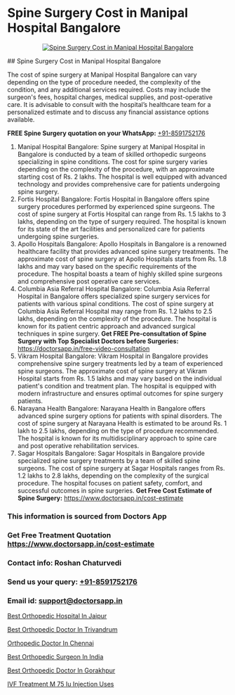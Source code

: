 # Spine Surgery Cost in Manipal Hospital Bangalore

<p align="center">
  <a href="null">
    <img src="null" alt="Spine Surgery Cost in Manipal Hospital Bangalore">
  </a>
</p>
## Spine Surgery Cost in Manipal Hospital Bangalore

The cost of spine surgery at Manipal Hospital Bangalore can vary depending on the type of procedure needed, the complexity of the condition, and any additional services required. Costs may include the surgeon's fees, hospital charges, medical supplies, and post-operative care. It is advisable to consult with the hospital’s healthcare team for a personalized estimate and to discuss any financial assistance options available.

**FREE Spine Surgery quotation on your WhatsApp:**  [+91-8591752176](https://api.whatsapp.com/send?phone=8591752176)

1) Manipal Hospital Bangalore:
Spine surgery at Manipal Hospital in Bangalore is conducted by a team of skilled orthopedic surgeons specializing in spine conditions. The cost for spine surgery varies depending on the complexity of the procedure, with an approximate starting cost of Rs. 2 lakhs. The hospital is well equipped with advanced technology and provides comprehensive care for patients undergoing spine surgery.
2) Fortis Hospital Bangalore:
Fortis Hospital in Bangalore offers spine surgery procedures performed by experienced spine surgeons. The cost of spine surgery at Fortis Hospital can range from Rs. 1.5 lakhs to 3 lakhs, depending on the type of surgery required. The hospital is known for its state of the art facilities and personalized care for patients undergoing spine surgeries.
3) Apollo Hospitals Bangalore:
Apollo Hospitals in Bangalore is a renowned healthcare facility that provides advanced spine surgery treatments. The approximate cost of spine surgery at Apollo Hospitals starts from Rs. 1.8 lakhs and may vary based on the specific requirements of the procedure. The hospital boasts a team of highly skilled spine surgeons and comprehensive post operative care services.
4) Columbia Asia Referral Hospital Bangalore:
Columbia Asia Referral Hospital in Bangalore offers specialized spine surgery services for patients with various spinal conditions. The cost of spine surgery at Columbia Asia Referral Hospital may range from Rs. 1.2 lakhs to 2.5 lakhs, depending on the complexity of the procedure. The hospital is known for its patient centric approach and advanced surgical techniques in spine surgery.
**Get FREE Pre-consultation of Spine Surgery with Top Specialist Doctors before Surgeries:** https://doctorsapp.in/free-video-consultation
5) Vikram Hospital Bangalore:
Vikram Hospital in Bangalore provides comprehensive spine surgery treatments led by a team of experienced spine surgeons. The approximate cost of spine surgery at Vikram Hospital starts from Rs. 1.5 lakhs and may vary based on the individual patient's condition and treatment plan. The hospital is equipped with modern infrastructure and ensures optimal outcomes for spine surgery patients.
6) Narayana Health Bangalore:
Narayana Health in Bangalore offers advanced spine surgery options for patients with spinal disorders. The cost of spine surgery at Narayana Health is estimated to be around Rs. 1 lakh to 2.5 lakhs, depending on the type of procedure recommended. The hospital is known for its multidisciplinary approach to spine care and post operative rehabilitation services.
7) Sagar Hospitals Bangalore:
Sagar Hospitals in Bangalore provide specialized spine surgery treatments by a team of skilled spine surgeons. The cost of spine surgery at Sagar Hospitals ranges from Rs. 1.2 lakhs to 2.8 lakhs, depending on the complexity of the surgical procedure. The hospital focuses on patient safety, comfort, and successful outcomes in spine surgeries.
**Get Free Cost Estimate of Spine Surgery:** https://www.doctorsapp.in/cost-estimate

### This information is sourced from Doctors App 
### Get Free Treatment Quotation https://www.doctorsapp.in/cost-estimate
### Contact info: Roshan Chaturvedi 
### Send us your query: [+91-8591752176](https://api.whatsapp.com/send?phone=8591752176) 
### Email id: support@doctorsapp.in

[Best Orthopedic Hospital In Jaipur](https://www.linkedin.com/pulse/best-orthopedic-doctor-jaipur-acl-tear-treatment-2ghje?trackingId=rmxaifl1%2FuZdsbLD28CYqA%3D%3D&lipi=urn%3Ali%3Apage%3Ad_flagship3_company_admin%3BxUBWLKzDRA2fVBqJ%2Fp%2FTnw%3D%3D)

[Best Orthopedic Doctor In Trivandrum](https://www.linkedin.com/pulse/best-orthopedic-doctor-trivandrum-doctorsapp-united-arab-emirates-ujjre?trackingId=IvFApcr9zB7Yf77OK7KjkA%3D%3D&lipi=urn%3Ali%3Apage%3Ad_flagship3_company_admin%3BSXrbBuk4SwWZ8nIcZ2zSvw%3D%3D)

[Orthopedic Doctor In Chennai](https://medium.com/@manish632504/orthopedic-doctor-in-chennai-068b4531fa11)

[Best Orthopedic Surgeon In India](https://medium.com/@manish632504/best-orthopedic-surgeon-in-india-780cb30f4259)

[Best Orthopedic Doctor In Gorakhpur](https://doctors-apps.github.io/doctorsapp/best-orthopedic-doctor-in-gorakhpur)

[IVF Treatment M 75 Iu Injection Uses](https://doctors-apps.github.io/doctorsapp/ivf-treatment-m-75-iu-injection-uses)

